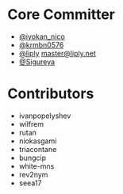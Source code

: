 # Core Committer
- [@iyokan_nico](https://twitter.com/iyokan_nico)
- [@krmbn0576](https://twitter.com/krmbn0576)
- [@liply](https://twitter.com/liplynet) [master@liply.net](mailto:master@liply.net)
- [@Sigureya](https://twitter.com/Sigureya)

# Contributors
- ivanpopelyshev
- wilfrem
- rutan
- niokasgami
- triacontane
- bungcip
- white-mns
- rev2nym
- seea17

